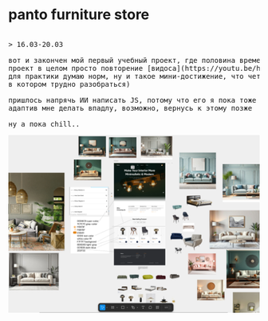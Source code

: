 # panto furniture store
<pre>

> 16.03-20.03
	
вот и закончен мой первый учебный проект, где половина времени была потрачена на подбор фоток и стилизацию.
проект в целом просто повторение [видоса](https://youtu.be/ho4zVRaQ6Ow?si=v_f3KOTYefBeSPiG), тк пока еще ничо не умею.
для практики думаю норм, ну и такое мини-достижение, что чето адекватное получилось (конкретно лендинг, код говна,
в котором трудно разобраться)
	
пришлось напрячь ИИ написать JS, потому что его я пока тоже не знаю.
адаптив мне делать впадлу, возможно, вернусь к этому позже
	
ну а пока chill..
</pre>
![img](img.png)
